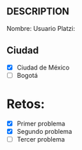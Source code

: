 ## DESCRIPTION

Nombre:
Usuario Platzi:

## Ciudad
- [x] Ciudad de México
- [ ] Bogotá

# Retos:
  - [x] Primer problema
  - [x] Segundo problema
  - [ ] Tercer problema
